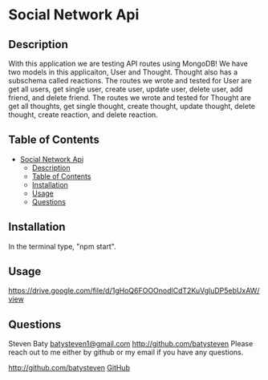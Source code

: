 
# Social Network Api

## Description
With this application we are testing API routes using MongoDB! We have two models in this applicaiton, User and Thought. Thought also has a subschema called reactions. The routes we wrote and tested for User are get all users, get single user, create user, update user, delete user, add friend, and delete friend. The routes we wrote and tested for Thought are get all thoughts, get single thought, create thought, update thought, delete thought, create reaction, and delete reaction. 

## Table of Contents
- [Social Network Api](#social-network-api)
  - [Description](#description)
  - [Table of Contents](#table-of-contents)
  - [Installation](#installation)
  - [Usage](#usage)
  - [Questions](#questions)

## Installation
In the terminal type, "npm start".

## Usage
https://drive.google.com/file/d/1gHoQ6FOOOnodlCdT2KuVgluDP5ebUxAW/view

## Questions
Steven Baty
batysteven1@gmail.com
http://github.com/batysteven
Please reach out to me either by github or my email if you have any questions.

http://github.com/batysteven
[GitHub](http://github.com/batysteven)
